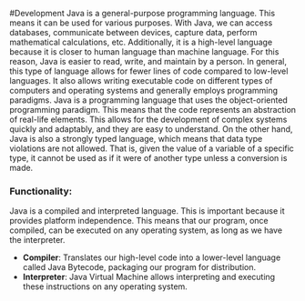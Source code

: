 #Development 
Java is a general-purpose programming language. This means it can be used for various purposes. With Java, we can access databases, communicate between devices, capture data, perform mathematical calculations, etc. Additionally, it is a high-level language because it is closer to human language than machine language. For this reason, Java is easier to read, write, and maintain by a person. In general, this type of language allows for fewer lines of code compared to low-level languages. It also allows writing executable code on different types of computers and operating systems and generally employs programming paradigms. Java is a programming language that uses the object-oriented programming paradigm. This means that the code represents an abstraction of real-life elements. This allows for the development of complex systems quickly and adaptably, and they are easy to understand. On the other hand, Java is also a strongly typed language, which means that data type violations are not allowed. That is, given the value of a variable of a specific type, it cannot be used as if it were of another type unless a conversion is made.
### Functionality:
Java is a compiled and interpreted language. This is important because it provides platform independence. This means that our program, once compiled, can be executed on any operating system, as long as we have the interpreter.
- **Compiler**: Translates our high-level code into a lower-level language called Java Bytecode, packaging our program for distribution.
- **Interpreter**: Java Virtual Machine allows interpreting and executing these instructions on any operating system.